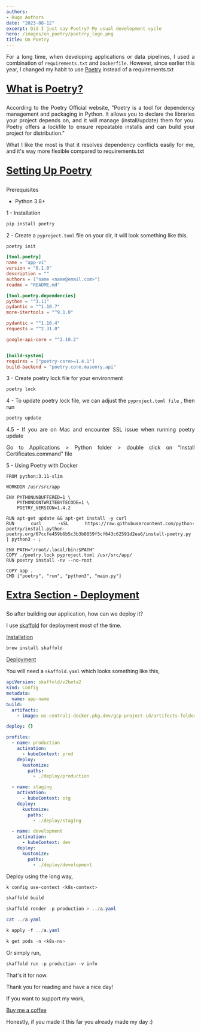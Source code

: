 ```yaml
---
authors:
- Hugo Authors
date: "2023-08-12"
excerpt: Did I just say Poetry? My usual development cycle
hero: /images/on_poetry/poetrry_logo.png
title: On Poetry
---
```


<div style="text-align: justify">


For a long time, when developing applications or data pipelines, I used a combination of `requirements.txt` and `Dockerfile`. However, since earlier this year, I changed my habit to use [Poetry](https://python-poetry.org/)  instead of a requirements.txt


<u><b>
    <p style="font-size:20pt ">
      What is Poetry?
    </p>
</b></u>



According to the Poetry Official website, "Poetry is a tool for dependency management and packaging in Python. It allows you to declare the libraries your project depends on, and it will manage (install/update) them for you. Poetry offers a lockfile to ensure repeatable installs and can build your project for distribution."

What I like the most is that it resolves dependency conflicts easily for me, and it's way more flexible compared to requirements.txt


<u><b>
    <p style="font-size:20pt ">
      Setting Up Poetry
    </p>
</b></u>

Prerequisites
- Python 3.8+

1 - Installation

```powershell
pip install poetry
```

2 - Create a `pyproject.toml` file on your dir, it will look something like this.


```powershell
poetry init
```

```toml
[tool.poetry]
name = "app-v1"
version = "0.1.0"
description = ""
authors = ["name <name@email.com>"]
readme = "README.md"

[tool.poetry.dependencies]
python = "^3.11"
pydantic = "^1.10.7"
more-itertools = "^9.1.0"

pydantic = "^1.10.4"
requests = "^2.31.0"

google-api-core = "^2.10.2"


[build-system]
requires = ["poetry-core>=1.4.1"]
build-backend = "poetry.core.masonry.api"
```

3 - Create poetry lock file for your environment

```powershell
poetry lock
```

4 - To update poetry lock file, we can adjust the `pyproject.toml file` , then run

```powershell
poetry update
```

4.5 - If you are on Mac and encounter SSL issue when running poetry update

Go to Applications > Python folder > double click on “Install Certificates.command” file

5 - Using Poetry with Docker

```docker
FROM python:3.11-slim

WORKDIR /usr/src/app

ENV PYTHONUNBUFFERED=1 \
    PYTHONDONTWRITEBYTECODE=1 \
    POETRY_VERSION=1.4.2

RUN apt-get update && apt-get install -y curl
RUN curl -sSL https://raw.githubusercontent.com/python-poetry/install.python-poetry.org/07ccfe459b6b5c3b3b8859f5cf643c62591d2ea6/install-poetry.py | python3 - ;

ENV PATH="/root/.local/bin:$PATH"
COPY ./poetry.lock pyproject.toml /usr/src/app/
RUN poetry install -nv --no-root

COPY app .
CMD ["poetry", "run", "python3", "main.py"]
```


<u><b>
    <p style="font-size:20pt ">
      Extra Section - Deployment
    </p>
</b></u>

So after building our application, how can we deploy it?

I use [skaffold](https://skaffold.dev/) for deployment most of the time.

<u>Installation</u>

```powershell
brew install skaffold
```

<u>Deployment</u>

You will need a `skaffold.yaml` which looks something like this,

```yaml
apiVersion: skaffold/v2beta2
kind: Config
metadata:
  name: app-name
build:
  artifacts:
    - image: us-central1-docker.pkg.dev/gcp-project-id/artifects-folder/app-name

deploy: {}

profiles:
  - name: production
    activation:
      - kubeContext: prod
    deploy:
      kustomize:
        paths:
          - ./deploy/production

  - name: staging
    activation:
      - kubeContext: stg
    deploy:
      kustomize:
        paths:
          - ./deploy/staging

  - name: development
    activation:
      - kubeContext: dev
    deploy:
      kustomize:
        paths:
          - ./deploy/development
```


Deploy using the long way, 

```powershell
k config use-context <k8s-context>

skaffold build

skaffold render -p production > ../a.yaml

cat ../a.yaml

k apply -f ../a.yaml

k get pods -n <k8s-ns>
```

Or simply run,

```powershell
skaffold run -p production -v info
```



That's it for now. 

Thank you for reading and have a nice day!


If you want to support my work,

[Buy me a coffee](https://buymeacoffee.com/yuwong)


Honestly, if you made it this far you already made my day :)